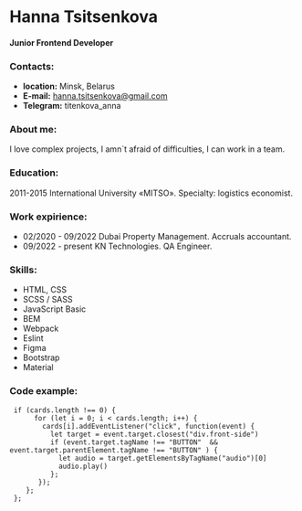 # Hanna Tsitsenkova
#### Junior Frontend Developer

### Contacts: 
* __location:__ Minsk, Belarus
* __E-mail:__ hanna.tsitsenkova@gmail.com
* __Telegram:__ titenkova_anna


### About me: 
I love complex projects, I amn`t afraid of difficulties, I can work in a team. 


### Education: 
2011-2015 International University «MITSO». Specialty: logistics economist.


### Work expirience: 
* 02/2020 - 09/2022 Dubai Property Management. Accruals accountant.
* 09/2022 - present KN Technologies. QA Engineer.


### Skills: 
* HTML, CSS
* SCSS / SASS
* JavaScript Basic
* BEM
* Webpack
* Eslint
* Figma
* Bootstrap
* Material


### Code example: 
``` 
 if (cards.length !== 0) {
      for (let i = 0; i < cards.length; i++) {  
        cards[i].addEventListener("click", function(event) {
          let target = event.target.closest("div.front-side")
          if (event.target.tagName !== "BUTTON"  && event.target.parentElement.tagName !== "BUTTON" ) {
            let audio = target.getElementsByTagName("audio")[0]
            audio.play()  
          };     
       });
    };
 };
```
